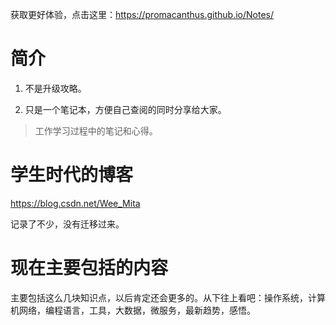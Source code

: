 获取更好体验，点击这里：https://promacanthus.github.io/Notes/

# 简介
1. 不是升级攻略。

2. 只是一个笔记本，方便自己查阅的同时分享给大家。

> 工作学习过程中的笔记和心得。

# 学生时代的博客

https://blog.csdn.net/Wee_Mita

记录了不少，没有迁移过来。

# 现在主要包括的内容

主要包括这么几块知识点，以后肯定还会更多的。从下往上看吧：操作系统，计算机网络，编程语言，工具，大数据，微服务，最新趋势，感悟。